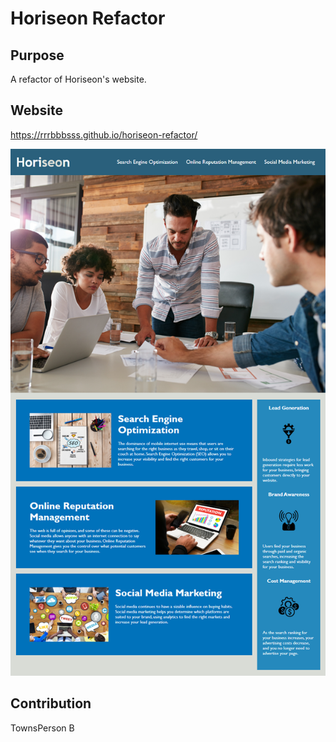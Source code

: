 # Horiseon Refactor

## Purpose
A refactor of Horiseon's website.

## Website
https://rrrbbbsss.github.io/horiseon-refactor/

![Horiseon's website](./assets/images/screenshot.png)

## Contribution
TownsPerson B


